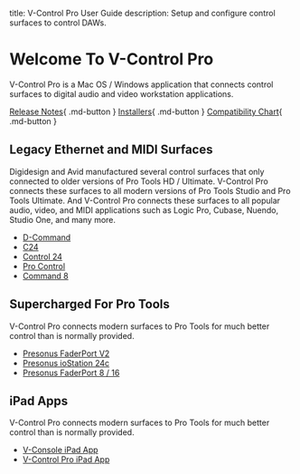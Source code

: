 title: V-Control Pro User Guide
description: Setup and configure control surfaces to control DAWs.

# Welcome To V-Control Pro
V-Control Pro is a Mac OS / Windows application that connects control surfaces to digital audio and video workstation applications.

[Release Notes](https://neyrinck.com/help/v-control-pro-release-notes/){ .md-button }
[Installers](https://neyrinck.com/download/v-control-pro/){ .md-button }
[Compatibility Chart](https://neyrinck.com/vcpro-compatibility/){ .md-button }

## Legacy Ethernet and MIDI Surfaces
Digidesign and Avid manufactured several control surfaces that only connected to older versions of Pro Tools HD / Ultimate. V-Control Pro connects these surfaces to all modern versions of Pro Tools Studio and Pro Tools Ultimate. And V-Control Pro connects these surfaces to all popular audio, video, and MIDI applications such as Logic Pro, Cubase, Nuendo, Studio One, and many more.

* [D-Command](./d-command.md)
* [C24](./c24.md)
* [Control 24](./control-24.md)
* [Pro Control](./pro-control.md)
* [Command 8](./command8.md)

## Supercharged For Pro Tools
V-Control Pro connects modern surfaces to Pro Tools for much better control than is normally provided.

* [Presonus FaderPort V2](./faderport-v2.md)
* [Presonus ioStation 24c](./faderport-v2.md)
* [Presonus FaderPort 8 / 16](./faderport-8-16.md)

## iPad Apps
V-Control Pro connects modern surfaces to Pro Tools for much better control than is normally provided.

* [V-Console iPad App](./v-console.md)
* [V-Control Pro iPad App](./v-control-pro-ipad.md)

